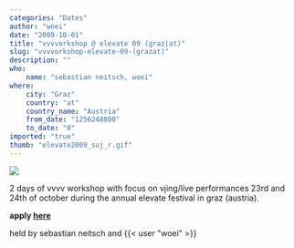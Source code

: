 ```yaml
---
categories: "Dates"
author: "woei"
date: "2009-10-01"
title: "vvvvorkshop @ elevate 09 (graz|at)"
slug: "vvvvorkshop-elevate-09-(grazat)"
description: ""
who: 
    name: "sebastian neitsch, woei"
where: 
    city: "Graz"
    country: "at"
    country_name: "Austria"
    from_date: "1256248800"
    to_date: "0"
imported: "true"
thumb: "elevate2009_suj_r.gif"
---
```



![](elevate2009_suj_r.gif)

2 days of vvvv workshop with focus on vjing/live performances
23rd and 24th of october during the annual elevate festival in graz (austria).

**apply [here](http://2009.elevate.at/en/music-arts/lab/)**

held by sebastian neitsch and {{< user "woei" >}}